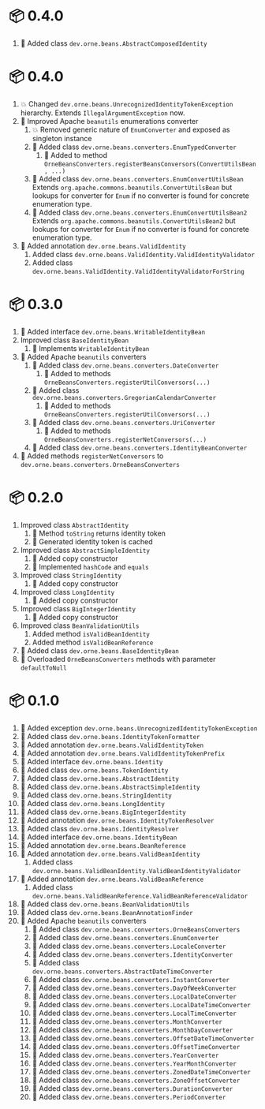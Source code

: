 # :package: 0.4.0

01. :gift: Added class `dev.orne.beans.AbstractComposedIdentity`

# :package: 0.4.0

01. :boom: Changed `dev.orne.beans.UnrecognizedIdentityTokenException` hierarchy.
    Extends `IllegalArgumentException` now.
01. :gift: Improved Apache `beanutils` enumerations converter
    01. :boom: Removed generic nature of `EnumConverter` and exposed as singleton instance
    01. :gift: Added class `dev.orne.beans.converters.EnumTypedConverter`
        01. :gift: Added to method `OrneBeansConverters.registerBeansConversors(ConvertUtilsBean, ...)`
    01. :gift: Added class `dev.orne.beans.converters.EnumConvertUtilsBean`
        Extends `org.apache.commons.beanutils.ConvertUtilsBean` but lookups for
        converter for `Enum` if no converter is found for concrete enumeration
        type.
    01. :gift: Added class `dev.orne.beans.converters.EnumConvertUtilsBean2`
        Extends `org.apache.commons.beanutils.ConvertUtilsBean2` but lookups for
        converter for `Enum` if no converter is found for concrete enumeration
        type.
01. :gift: Added annotation `dev.orne.beans.ValidIdentity`
    01. Added class `dev.orne.beans.ValidIdentity.ValidIdentityValidator`
    01. Added class `dev.orne.beans.ValidIdentity.ValidIdentityValidatorForString`

# :package: 0.3.0

01. :gift: Added interface `dev.orne.beans.WritableIdentityBean`
01. Improved class `BaseIdentityBean`
    01. :gift: Implements `WritableIdentityBean`
01. :gift: Added Apache `beanutils` converters
    01. :gift: Added class `dev.orne.beans.converters.DateConverter`
        01. :gift: Added to methods `OrneBeansConverters.registerUtilConversors(...)`
    01. :gift: Added class `dev.orne.beans.converters.GregorianCalendarConverter`
        01. :gift: Added to methods `OrneBeansConverters.registerUtilConversors(...)`
    01. :gift: Added class `dev.orne.beans.converters.UriConverter`
        01. :gift: Added to methods `OrneBeansConverters.registerNetConversors(...)`
    01. :gift: Added class `dev.orne.beans.converters.IdentityBeanConverter`
01. :gift: Added methods `registerNetConversors` to `dev.orne.beans.converters.OrneBeansConverters`

# :package: 0.2.0

01. Improved class `AbstractIdentity`
    01. :gift: Method `toString` returns identity token
    01. :gift: Generated identity token is cached
01. Improved class `AbstractSimpleIdentity`
    01. :gift: Added copy constructor
    01. :gift: Implemented `hashCode` and `equals`
01. Improved class `StringIdentity`
    01. :gift: Added copy constructor
01. Improved class `LongIdentity`
    01. :gift: Added copy constructor
01. Improved class `BigIntegerIdentity`
    01. :gift: Added copy constructor
01. Improved class `BeanValidationUtils`
    01. Added method `isValidBeanIdentity`
    01. Added method `isValidBeanReference`
01. :gift: Added class `dev.orne.beans.BaseIdentityBean`
01. :gift: Overloaded `OrneBeansConverters` methods with parameter `defaultToNull`

# :package: 0.1.0

01. :gift: Added exception `dev.orne.beans.UnrecognizedIdentityTokenException`
01. :gift: Added class `dev.orne.beans.IdentityTokenFormatter`
01. :gift: Added annotation `dev.orne.beans.ValidIdentityToken`
01. :gift: Added annotation `dev.orne.beans.ValidIdentityTokenPrefix`
01. :gift: Added interface `dev.orne.beans.Identity`
01. :gift: Added class `dev.orne.beans.TokenIdentity`
01. :gift: Added class `dev.orne.beans.AbstractIdentity`
01. :gift: Added class `dev.orne.beans.AbstractSimpleIdentity`
01. :gift: Added class `dev.orne.beans.StringIdentity`
01. :gift: Added class `dev.orne.beans.LongIdentity`
01. :gift: Added class `dev.orne.beans.BigIntegerIdentity`
01. :gift: Added annotation `dev.orne.beans.IdentityTokenResolver`
01. :gift: Added class `dev.orne.beans.IdentityResolver`
01. :gift: Added interface `dev.orne.beans.IdentityBean`
01. :gift: Added annotation `dev.orne.beans.BeanReference`
01. :gift: Added annotation `dev.orne.beans.ValidBeanIdentity`
    01. Added class `dev.orne.beans.ValidBeanIdentity.ValidBeanIdentityValidator`
01. :gift: Added annotation `dev.orne.beans.ValidBeanReference`
    01. Added class `dev.orne.beans.ValidBeanReference.ValidBeanReferenceValidator`
01. :gift: Added class `dev.orne.beans.BeanValidationUtils`
01. :gift: Added class `dev.orne.beans.BeanAnnotationFinder`
01. :gift: Added Apache `beanutils` converters
    01. :gift: Added class `dev.orne.beans.converters.OrneBeansConverters`
    01. :gift: Added class `dev.orne.beans.converters.EnumConverter`
    01. :gift: Added class `dev.orne.beans.converters.LocaleConverter`
    01. :gift: Added class `dev.orne.beans.converters.IdentityConverter`
    01. :gift: Added class `dev.orne.beans.converters.AbstractDateTimeConverter`
    01. :gift: Added class `dev.orne.beans.converters.InstantConverter`
    01. :gift: Added class `dev.orne.beans.converters.DayOfWeekConverter`
    01. :gift: Added class `dev.orne.beans.converters.LocalDateConverter`
    01. :gift: Added class `dev.orne.beans.converters.LocalDateTimeConverter`
    01. :gift: Added class `dev.orne.beans.converters.LocalTimeConverter`
    01. :gift: Added class `dev.orne.beans.converters.MonthConverter`
    01. :gift: Added class `dev.orne.beans.converters.MonthDayConverter`
    01. :gift: Added class `dev.orne.beans.converters.OffsetDateTimeConverter`
    01. :gift: Added class `dev.orne.beans.converters.OffsetTimeConverter`
    01. :gift: Added class `dev.orne.beans.converters.YearConverter`
    01. :gift: Added class `dev.orne.beans.converters.YearMonthConverter`
    01. :gift: Added class `dev.orne.beans.converters.ZonedDateTimeConverter`
    01. :gift: Added class `dev.orne.beans.converters.ZoneOffsetConverter`
    01. :gift: Added class `dev.orne.beans.converters.DurationConverter`
    01. :gift: Added class `dev.orne.beans.converters.PeriodConverter`
